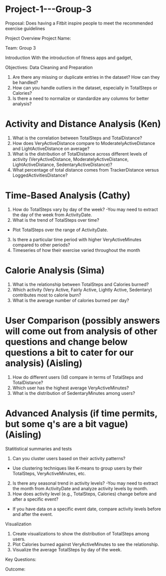 # Project-1---Group-3

Proposal: Does having a Fitbit inspire people to meet the recommended exercise guidelines

Project Overview
Project Name: 

Team: Group 3

Introduction
With the introduction of fitness apps and gadget, 


Objectives:
Data Cleaning and Preparation
1. Are there any missing or duplicate entries in the dataset? How can they be handled?
2. How can you handle outliers in the dataset, especially in TotalSteps or Calories?
3. Is there a need to normalize or standardize any columns for better analysis?

# Activity and Distance Analysis (Ken)
1. What is the correlation between TotalSteps and TotalDistance?
2. How does VeryActiveDistance compare to ModeratelyActiveDistance and LightActiveDistance on average?
3. What is the distribution of TotalDistance across different levels of activity (VeryActiveDistance, ModeratelyActiveDistance, LightActiveDistance, SedentaryActiveDistance)?
4. What percentage of total distance comes from TrackerDistance versus LoggedActivitiesDistance?


# Time-Based Analysis (Cathy)
1. How do TotalSteps vary by day of the week?
   -You may need to extract the day of the week from ActivityDate.
2. What is the trend of TotalSteps over time?
  - Plot TotalSteps over the range of ActivityDate.
3. Is there a particular time period with higher VeryActiveMinutes compared to other periods?
4. Timeseries of how their exercise varied throughout the month


# Calorie Analysis (Sima)
1. What is the relationship between TotalSteps and Calories burned?
2. Which activity (Very Active, Fairly Active, Lightly Active, Sedentary) contributes most to calorie burn?
3. What is the average number of calories burned per day?


# User Comparison (possibly answers will come out from analysis of other questions and change below questions a bit to cater for our analysis) (Aisling)
1. How do different users (Id) compare in terms of TotalSteps and TotalDistance?
2. Which user has the highest average VeryActiveMinutes?
3. What is the distribution of SedentaryMinutes among users?

# Advanced Analysis (if time permits, but some q's are a bit vague) (Aisling)
Statitistical summaries and tests
1. Can you cluster users based on their activity patterns?
  - Use clustering techniques like K-means to group users by their TotalSteps, VeryActiveMinutes, etc.
2. Is there any seasonal trend in activity levels?
  -You may need to extract the month from ActivityDate and analyze activity levels by month.
3. How does activity level (e.g., TotalSteps, Calories) change before and after a specific event?
  - If you have data on a specific event date, compare activity levels before and after the event.


Visualization
1. Create visualizations to show the distribution of TotalSteps among users.
2. Plot Calories burned against VeryActiveMinutes to see the relationship.
3. Visualize the average TotalSteps by day of the week.


Key Questions:


Outcome:

